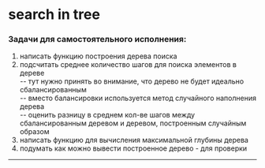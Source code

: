 # search in tree  

### Задачи для самостоятельного исполнения:  

1) написать функцию построения дерева поиска
2) подсчитать среднее количество шагов для поиска элементов в дереве    
-- тут нужно принять во внимание, что дерево не будет идеально сбалансированным    
-- вместо балансировки используется метод случайного наполнения дерева  
-- оценить разницу в среднем кол-ве шагов между сбалансированным деревом
  и деревом, построенным случайным образом  
3) написать функцию для вычисления максимальной глубины дерева  
4) подумать как можно вывести построенное дерево - для проверки  

---  

